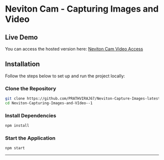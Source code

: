 # Neviton Cam - Capturing Images and Video

## Live Demo
You can access the hosted version here: 
[Neviton Cam Video Access](https://neviton-capture-images-latest.vercel.app/)

## Installation
Follow the steps below to set up and run the project locally:

### Clone the Repository
```sh
git clone https://github.com/PRATHVIRAJ67/Neviton-Capture-Images-latest.git
cd Neviton-Capturing-Images-and-VIdeo--1
```

### Install Dependencies
```sh
npm install
```

### Start the Application
```sh
npm start
```

---

